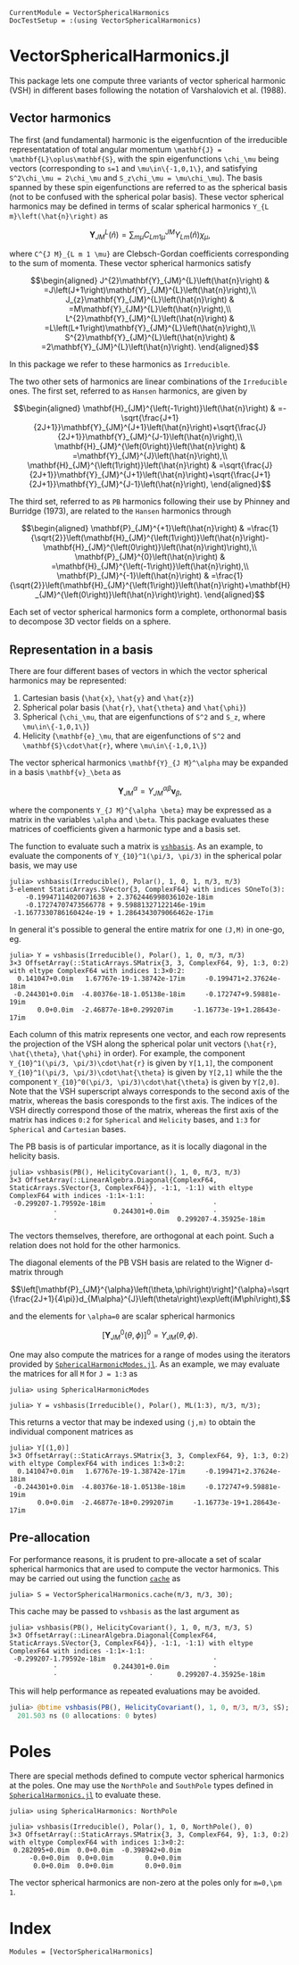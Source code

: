 ```@meta
CurrentModule = VectorSphericalHarmonics
DocTestSetup = :(using VectorSphericalHarmonics)
```

# VectorSphericalHarmonics.jl

This package lets one compute three variants of vector spherical harmonic (VSH) in different bases following the notation of Varshalovich et al. (1988).

## Vector harmonics

The first (and fundamental) harmonic is the eigenfucntion of the irreducible representatation of total angular momentum ``\mathbf{J} = \mathbf{L}\oplus\mathbf{S}``, with the spin eigenfunctions ``\chi_\mu`` being vectors (corresponding to ``s=1`` and ``\mu\in\{-1,0,1\}``, and satisfying ``S^2\chi_\mu = 2\chi_\mu`` and ``S_z\chi_\mu = \mu\chi_\mu``). The basis spanned by these spin eigenfunctions are referred to as the spherical basis (not to be confused with the spherical polar basis). These vector spherical harmonics may be defined in terms of scalar spherical harmonics ``Y_{L m}\left(\hat{n}\right)`` as

```math
\mathbf{Y}_{J M}^L\left(\hat{n}\right) = \sum_{m \mu} C^{J M}_{L m 1 \mu} Y_{L m}\left(\hat{n}\right) \chi_\mu,
```

where ``C^{J M}_{L m 1 \mu}`` are Clebsch-Gordan coefficients corresponding to the sum of momenta. These vector spherical harmonics satisfy

```math
\begin{aligned}
J^{2}\mathbf{Y}_{JM}^{L}\left(\hat{n}\right) & =J\left(J+1\right)\mathbf{Y}_{JM}^{L}\left(\hat{n}\right),\\
J_{z}\mathbf{Y}_{JM}^{L}\left(\hat{n}\right) & =M\mathbf{Y}_{JM}^{L}\left(\hat{n}\right),\\
L^{2}\mathbf{Y}_{JM}^{L}\left(\hat{n}\right) & =L\left(L+1\right)\mathbf{Y}_{JM}^{L}\left(\hat{n}\right),\\
S^{2}\mathbf{Y}_{JM}^{L}\left(\hat{n}\right) & =2\mathbf{Y}_{JM}^{L}\left(\hat{n}\right).
\end{aligned}
```

In this package we refer to these harmonics as `Irreducible`.

The two other sets of harmonics are linear combinations of the `Irreducible` ones. The first set, referred to as `Hansen` harmonics, are given by

```math
\begin{aligned}
\mathbf{H}_{JM}^{\left(-1\right)}\left(\hat{n}\right) & =-\sqrt{\frac{J+1}{2J+1}}\mathbf{Y}_{JM}^{J+1}\left(\hat{n}\right)+\sqrt{\frac{J}{2J+1}}\mathbf{Y}_{JM}^{J-1}\left(\hat{n}\right),\\
\mathbf{H}_{JM}^{\left(0\right)}\left(\hat{n}\right) & =\mathbf{Y}_{JM}^{J}\left(\hat{n}\right),\\
\mathbf{H}_{JM}^{\left(1\right)}\left(\hat{n}\right) & =\sqrt{\frac{J}{2J+1}}\mathbf{Y}_{JM}^{J+1}\left(\hat{n}\right)+\sqrt{\frac{J+1}{2J+1}}\mathbf{Y}_{JM}^{J-1}\left(\hat{n}\right),
\end{aligned}
```

The third set, referred to as `PB` harmonics following their use by Phinney and Burridge (1973), are related to the `Hansen` harmonics through

```math
\begin{aligned}
\mathbf{P}_{JM}^{+1}\left(\hat{n}\right) & =\frac{1}{\sqrt{2}}\left(\mathbf{H}_{JM}^{\left(1\right)}\left(\hat{n}\right)-\mathbf{H}_{JM}^{\left(0\right)}\left(\hat{n}\right)\right),\\
\mathbf{P}_{JM}^{0}\left(\hat{n}\right) & =\mathbf{H}_{JM}^{\left(-1\right)}\left(\hat{n}\right),\\
\mathbf{P}_{JM}^{-1}\left(\hat{n}\right) & =\frac{1}{\sqrt{2}}\left(\mathbf{H}_{JM}^{\left(1\right)}\left(\hat{n}\right)+\mathbf{H}_{JM}^{\left(0\right)}\left(\hat{n}\right)\right).
\end{aligned}
```

Each set of vector spherical harmonics form a complete, orthonormal basis to decompose 3D vector fields on a sphere.

## Representation in a basis

There are four different bases of vectors in which the vector spherical harmonics may be represented:

1. Cartesian basis (``\hat{x}``, ``\hat{y}`` and ``\hat{z}``)
2. Spherical polar basis (``\hat{r}``, ``\hat{\theta}`` and ``\hat{\phi}``)
3. Spherical (``\chi_\mu``, that are eigenfunctions of ``S^2`` and ``S_z``, where ``\mu\in\{-1,0,1\}``)
4. Helicity (``\mathbf{e}_\mu``, that are eigenfunctions of ``S^2`` and ``\mathbf{S}\cdot\hat{r}``, where ``\mu\in\{-1,0,1\}``)

The vector spherical harmonics ``\mathbf{Y}_{J M}^\alpha`` may be expanded in a basis ``\mathbf{v}_\beta`` as
```math
\mathbf{Y}_{J M}^\alpha = Y_{J M}^{\alpha \beta} \mathbf{v}_\beta,
```
where the components ``Y_{J M}^{\alpha \beta}`` may be expressed as a matrix in the variables ``\alpha`` and ``\beta``. This package evaluates these matrices of coefficients given a harmonic type and a basis set.

The function to evaluate such a matrix is [`vshbasis`](@ref). As an example, to evaluate the components of ``Y_{10}^1(\pi/3, \pi/3)`` in the spherical polar basis, we may use

```jldoctest
julia> vshbasis(Irreducible(), Polar(), 1, 0, 1, π/3, π/3)
3-element StaticArrays.SVector{3, ComplexF64} with indices SOneTo(3):
    -0.19947114020071638 + 2.3762446998036102e-18im
    -0.17274707473566778 + 9.59881327122146e-19im
 -1.1677330786160424e-19 + 1.2864343079066462e-17im
```

In general it's possible to general the entire matrix for one `(J,M)` in one-go, eg.
```jldoctest VSHmatrix
julia> Y = vshbasis(Irreducible(), Polar(), 1, 0, π/3, π/3)
3×3 OffsetArray(::StaticArrays.SMatrix{3, 3, ComplexF64, 9}, 1:3, 0:2) with eltype ComplexF64 with indices 1:3×0:2:
  0.141047+0.0im   1.67767e-19-1.38742e-17im     -0.199471+2.37624e-18im
 -0.244301+0.0im  -4.80376e-18-1.05138e-18im     -0.172747+9.59881e-19im
       0.0+0.0im  -2.46877e-18+0.299207im     -1.16773e-19+1.28643e-17im
```

Each column of this matrix represents one vector, and each row represents the projection of the VSH along the spherical polar unit vectors (``\hat{r}``, ``\hat{\theta}``, ``\hat{\phi}`` in order). For example, the component ``Y_{10}^1(\pi/3, \pi/3)\cdot\hat{r}`` is given by `Y[1,1]`, the component ``Y_{10}^1(\pi/3, \pi/3)\cdot\hat{\theta}`` is given by `Y[2,1]` while the the component ``Y_{10}^0(\pi/3, \pi/3)\cdot\hat{\theta}`` is given by `Y[2,0]`. Note that the VSH superscript always corresponds to the second axis of the matrix, whereas the basis coresponds to the first axis. The indices of the VSH directly correspond those of the matrix, whereas the first axis of the matrix has indices `0:2` for `Spherical` and `Helicity` bases, and `1:3` for `Spherical` and `Cartesian` bases.

The PB basis is of particular importance, as it is locally diagonal in the helicity basis.

```jldoctest
julia> vshbasis(PB(), HelicityCovariant(), 1, 0, π/3, π/3)
3×3 OffsetArray(::LinearAlgebra.Diagonal{ComplexF64, StaticArrays.SVector{3, ComplexF64}}, -1:1, -1:1) with eltype ComplexF64 with indices -1:1×-1:1:
 -0.299207-1.79592e-18im           ⋅               ⋅
           ⋅              0.244301+0.0im           ⋅
           ⋅                       ⋅      0.299207-4.35925e-18im
```

The vectors themselves, therefore, are orthogonal at each point. Such a relation does not hold for the other harmonics.

The diagonal elements of the PB VSH basis are related to the Wigner d-matrix through

```math
\left[\mathbf{P}_{JM}^{\alpha}\left(\theta,\phi\right)\right]^{\alpha}=\sqrt{\frac{2J+1}{4\pi}}d_{M\alpha}^{J}\left(\theta\right)\exp\left(iM\phi\right),
```

and the elements for ``\alpha=0`` are scalar spherical harmonics

```math
\left[\mathbf{Y}_{JM}^{0}\left(\theta,\phi\right)\right]^{0}=Y_{JM}\left(\theta,\phi\right).
```

One may also compute the matrices for a range of modes using the iterators provided by [`SphericalHarmonicModes.jl`](https://github.com/jishnub/SphericalHarmonicModes.jl). As an example, we may evaluate the matrices for all `M` for `J = 1:3` as
```jldoctest VSHmodes
julia> using SphericalHarmonicModes

julia> Y = vshbasis(Irreducible(), Polar(), ML(1:3), π/3, π/3);
```

This returns a vector that may be indexed using `(j,m)` to obtain the individual component matrices as

```jldoctest VSHmodes
julia> Y[(1,0)]
3×3 OffsetArray(::StaticArrays.SMatrix{3, 3, ComplexF64, 9}, 1:3, 0:2) with eltype ComplexF64 with indices 1:3×0:2:
  0.141047+0.0im   1.67767e-19-1.38742e-17im     -0.199471+2.37624e-18im
 -0.244301+0.0im  -4.80376e-18-1.05138e-18im     -0.172747+9.59881e-19im
       0.0+0.0im  -2.46877e-18+0.299207im     -1.16773e-19+1.28643e-17im
```

## Pre-allocation

For performance reasons, it is prudent to pre-allocate a set of scalar spherical harmonics that are used to compute the vector harmonics. This may be carried out using the function [`cache`](@ref) as

```jldoctest cache
julia> S = VectorSphericalHarmonics.cache(π/3, π/3, 30);
```

This cache may be passed to `vshbasis` as the last argument as

```jldoctest cache
julia> vshbasis(PB(), HelicityCovariant(), 1, 0, π/3, π/3, S)
3×3 OffsetArray(::LinearAlgebra.Diagonal{ComplexF64, StaticArrays.SVector{3, ComplexF64}}, -1:1, -1:1) with eltype ComplexF64 with indices -1:1×-1:1:
 -0.299207-1.79592e-18im           ⋅               ⋅
           ⋅              0.244301+0.0im           ⋅
           ⋅                       ⋅      0.299207-4.35925e-18im
```

This will help performance as repeated evaluations may be avoided.

```julia
julia> @btime vshbasis(PB(), HelicityCovariant(), 1, 0, π/3, π/3, $S);
  201.503 ns (0 allocations: 0 bytes)
```

# Poles

There are special methods defined to compute vector spherical harmonics at the poles. One may use the `NorthPole` and `SouthPole` types defined in [`SphericalHarmonics.jl`](https://github.com/jishnub/SphericalHarmonics.jl/) to evaluate these.

```jldoctest
julia> using SphericalHarmonics: NorthPole

julia> vshbasis(Irreducible(), Polar(), 1, 0, NorthPole(), 0)
3×3 OffsetArray(::StaticArrays.SMatrix{3, 3, ComplexF64, 9}, 1:3, 0:2) with eltype ComplexF64 with indices 1:3×0:2:
 0.282095+0.0im  0.0+0.0im  -0.398942+0.0im
     -0.0+0.0im  0.0+0.0im        0.0+0.0im
      0.0+0.0im  0.0+0.0im        0.0+0.0im
```

The vector spherical harmonics are non-zero at the poles only for ``m=0,\pm 1``.

# Index

```@autodocs
Modules = [VectorSphericalHarmonics]
```
